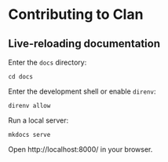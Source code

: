 # Contributing to Clan

## Live-reloading documentation

Enter the `docs` directory:

```shell-session
cd docs
```

Enter the development shell or enable `direnv`:

```shell-session
direnv allow
```

Run a local server:

```shell-session
mkdocs serve
```

Open http://localhost:8000/ in your browser.
